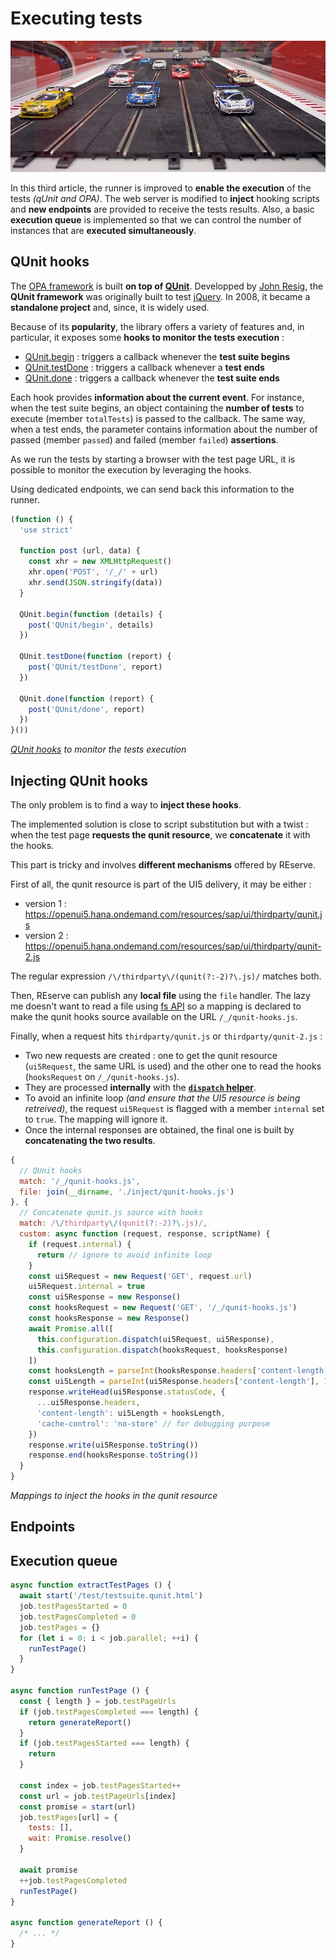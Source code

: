 # Executing tests

![Parallel execution](slot-car-racing-Melbourne.jpg)

In this third article, the runner is improved to **enable the execution** of the tests *(qUnit and OPA)*. The web server is modified to **inject** hooking scripts and **new endpoints** are provided to receive the tests results. Also, a basic **execution queue** is implemented so that we can control the number of instances that are **executed simultaneously**.

## QUnit hooks

The [OPA framework](https://sapui5.hana.ondemand.com/#/topic/2696ab50faad458f9b4027ec2f9b884d) is built **on top of [QUnit](https://qunitjs.com/)**. Developped by [John Resig](https://www.linkedin.com/in/jeresig/), the **QUnit framework** was originally built to test [jQuery](https://jquery.com/). In 2008, it became a **standalone project** and, since, it is widely used.

Because of its **popularity**, the library offers a variety of features and, in particular, it exposes some **hooks to monitor the tests execution** :

* [QUnit.begin](https://api.qunitjs.com/callbacks/QUnit.begin/) : triggers a callback whenever the **test suite begins**
* [QUnit.testDone](https://api.qunitjs.com/callbacks/QUnit.testDone/) : triggers a callback whenever a **test ends**
* [QUnit.done](https://api.qunitjs.com/callbacks/QUnit.done/) : triggers a callback whenever the **test suite ends**

Each hook provides **information about the current event**. For instance, when the test suite begins, an object containing the **number of tests** to execute (member `totalTests`) is passed to the callback. The same way, when a test ends, the parameter contains information about the number of passed (member `passed`) and failed (member `failed`) **assertions**.

As we run the tests by starting a browser with the test page URL, it is possible to monitor the execution by leveraging the hooks.

Using dedicated endpoints, we can send back this information to the runner.

```javascript
(function () {
  'use strict'

  function post (url, data) {
    const xhr = new XMLHttpRequest()
    xhr.open('POST', '/_/' + url)
    xhr.send(JSON.stringify(data))
  }

  QUnit.begin(function (details) {
    post('QUnit/begin', details)
  })

  QUnit.testDone(function (report) {
    post('QUnit/testDone', report)
  })

  QUnit.done(function (report) {
    post('QUnit/done', report)
  })
}())
```
*[QUnit hooks](https://github.com/ArnaudBuchholz/ui5-test-runner/blob/main/src/inject/qunit-hooks.js) to monitor the tests execution*

## Injecting QUnit hooks

The only problem is to find a way to **inject these hooks**.

The implemented solution is close to script substitution but with a twist : when the test page **requests the qunit resource**, we **concatenate** it with the hooks.

This part is tricky and involves **different mechanisms** offered by REserve.

First of all, the qunit resource is part of the UI5 delivery, it may be either :
* version 1 : https://openui5.hana.ondemand.com/resources/sap/ui/thirdparty/qunit.js
* version 2 : https://openui5.hana.ondemand.com/resources/sap/ui/thirdparty/qunit-2.js

The regular expression `/\/thirdparty\/(qunit(?:-2)?\.js)/` matches both.

Then, REserve can publish any **local file** using the `file` handler. The lazy me doesn't want to read a file using [fs API](https://nodejs.org/api/fs.html) so a mapping is declared to make the qunit hooks source available on the URL `/_/qunit-hooks.js`.

Finally, when a request hits `thirdparty/qunit.js` or `thirdparty/qunit-2.js` :
* Two new requests are created : one to get the qunit resource (`ui5Request`, the same URL is used) and the other one to read the hooks (`hooksRequest` on `/_/qunit-hooks.js`).
* They are processed **internally** with the **[`dispatch` helper](https://github.com/ArnaudBuchholz/reserve/blob/master/doc/iconfiguration.md#async-dispatch-request-response)**.
* To avoid an infinite loop *(and ensure that the UI5 resource is being retreived)*, the request `ui5Request` is flagged with a member `internal` set to `true`. The mapping will ignore it.
* Once the internal responses are obtained, the final one is built by **concatenating the two results**.

```javascript
{
  // QUnit hooks
  match: '/_/qunit-hooks.js',
  file: join(__dirname, './inject/qunit-hooks.js')
}, {
  // Concatenate qunit.js source with hooks
  match: /\/thirdparty\/(qunit(?:-2)?\.js)/,
  custom: async function (request, response, scriptName) {
    if (request.internal) {
      return // ignore to avoid infinite loop
    }
    const ui5Request = new Request('GET', request.url)
    ui5Request.internal = true
    const ui5Response = new Response()
    const hooksRequest = new Request('GET', '/_/qunit-hooks.js')
    const hooksResponse = new Response()
    await Promise.all([
      this.configuration.dispatch(ui5Request, ui5Response),
      this.configuration.dispatch(hooksRequest, hooksResponse)
    ])
    const hooksLength = parseInt(hooksResponse.headers['content-length'], 10)
    const ui5Length = parseInt(ui5Response.headers['content-length'], 10)
    response.writeHead(ui5Response.statusCode, {
      ...ui5Response.headers,
      'content-length': ui5Length + hooksLength,
      'cache-control': 'no-store' // for debugging purpose
    })
    response.write(ui5Response.toString())
    response.end(hooksResponse.toString())
  }
}
```
*Mappings to inject the hooks in the qunit resource*

## Endpoints



## Execution queue

```javascript
async function extractTestPages () {
  await start('/test/testsuite.qunit.html')
  job.testPagesStarted = 0
  job.testPagesCompleted = 0
  job.testPages = {}
  for (let i = 0; i < job.parallel; ++i) {
    runTestPage()
  }
}

async function runTestPage () {
  const { length } = job.testPageUrls
  if (job.testPagesCompleted === length) {
    return generateReport()
  }
  if (job.testPagesStarted === length) {
    return
  }

  const index = job.testPagesStarted++
  const url = job.testPageUrls[index]
  const promise = start(url)
  job.testPages[url] = {
    tests: [],
    wait: Promise.resolve()
  }

  await promise
  ++job.testPagesCompleted
  runTestPage()
}

async function generateReport () {
  /* ... */
}
```